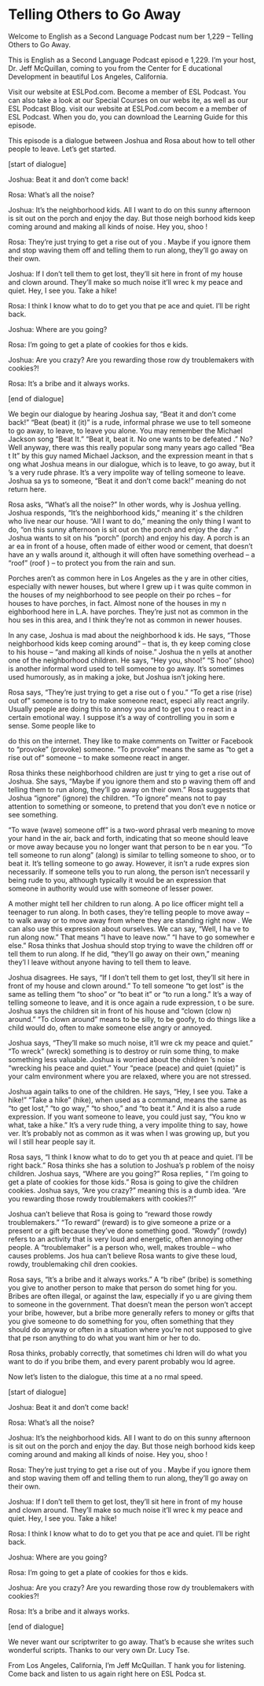 # Telling Others to Go Away

Welcome to English as a Second Language Podcast num ber 1,229 – Telling Others to Go Away.  

This is English as a Second Language Podcast episod e 1,229. I’m your host, Dr. Jeff McQuillan, coming to you from the Center for E ducational Development in beautiful Los Angeles, California.  

Visit our website at ESLPod.com. Become a member of  ESL Podcast. You can also take a look at our Special Courses on our webs ite, as well as our ESL Podcast Blog. visit our website at ESLPod.com becom e a member of ESL Podcast. When you do, you can download the Learning  Guide for this episode.  

This episode is a dialogue between Joshua and Rosa about how to tell other people to leave. Let’s get started.  

[start of dialogue] 

Joshua:  Beat it and don’t come back! 

Rosa:  What’s all the noise? 

Joshua:  It’s the neighborhood kids. All I want to do on this sunny afternoon is sit out on the porch and enjoy the day. But those neigh borhood kids keep coming around and making all kinds of noise. Hey you, shoo ! 

Rosa:  They’re just trying to get a rise out of you . Maybe if you ignore them and stop waving them off and telling them to run along,  they’ll go away on their own. 

Joshua:  If I don’t tell them to get lost, they’ll sit here in front of my house and clown around. They’ll make so much noise it’ll wrec k my peace and quiet. Hey, I see you. Take a hike! 

Rosa:  I think I know what to do to get you that pe ace and quiet. I’ll be right back. 

Joshua:  Where are you going? 

Rosa:  I’m going to get a plate of cookies for thos e kids. 

Joshua:  Are you crazy? Are you rewarding those row dy troublemakers with cookies?!  

 Rosa:  It’s a bribe and it always works. 

[end of dialogue] 

We begin our dialogue by hearing Joshua say, “Beat it and don’t come back!” “Beat (beat) it (it)” is a rude, informal phrase we  use to tell someone to go away, to leave, to leave you alone. You may remember the Michael Jackson song “Beat It.” “Beat it, beat it. No one wants to be defeated .” No? Well anyway, there was this really popular song many years ago called “Bea t It” by this guy named Michael Jackson, and the expression meant in that s ong what Joshua means in our dialogue, which is to leave, to go away, but it ’s a very rude phrase. It’s a very impolite way of telling someone to leave. Joshua sa ys to someone, “Beat it and don’t come back!” meaning do not return here.  

Rosa asks, “What’s all the noise?” In other words, why is Joshua yelling. Joshua responds, “It’s the neighborhood kids,” meaning it’ s the children who live near our house. “All I want to do,” meaning the only thing I  want to do, “on this sunny afternoon is sit out on the porch and enjoy the day .” Joshua wants to sit on his “porch” (porch) and enjoy his day. A porch is an ar ea in front of a house, often made of either wood or cement, that doesn’t have an y walls around it, although it will often have something overhead – a “roof” (roof ) – to protect you from the rain and sun.  

Porches aren’t as common here in Los Angeles as the y are in other cities, especially with newer houses, but where I grew up i t was quite common in the houses of my neighborhood to see people on their po rches – for houses to have porches, in fact. Almost none of the houses in my n eighborhood here in L.A. have porches. They’re just not as common in the hou ses in this area, and I think they’re not as common in newer houses.  

In any case, Joshua is mad about the neighborhood k ids. He says, “Those neighborhood kids keep coming around” – that is, th ey keep coming close to his house – “and making all kinds of noise.” Joshua the n yells at another one of the neighborhood children. He says, “Hey you, shoo!” “S hoo” (shoo) is another informal word used to tell someone to go away. It’s  sometimes used humorously, as in making a joke, but Joshua isn’t joking here.  

Rosa says, “They’re just trying to get a rise out o f you.” “To get a rise (rise) out of” someone is to try to make someone react, especi ally react angrily. Usually people are doing this to annoy you and to get you t o react in a certain emotional way. I suppose it’s a way of controlling you in som e sense. Some people like to  

do this on the internet. They like to make comments  on Twitter or Facebook to “provoke” (provoke) someone. “To provoke” means the  same as “to get a rise out of” someone – to make someone react in anger.  

Rosa thinks these neighborhood children are just tr ying to get a rise out of Joshua. She says, “Maybe if you ignore them and sto p waving them off and telling them to run along, they’ll go away on their  own.” Rosa suggests that Joshua “ignore” (ignore) the children. “To ignore” means not to pay attention to something or someone, to pretend that you don’t eve n notice or see something.  

“To wave (wave) someone off” is a two-word phrasal verb meaning to move your hand in the air, back and forth, indicating that so meone should leave or move away because you no longer want that person to be n ear you. “To tell someone to run along” (along) is similar to telling someone  to shoo, or to beat it. It’s telling someone to go away. However, it isn’t a rude expres sion necessarily. If someone tells you to run along, the person isn’t necessaril y being rude to you, although typically it would be an expression that someone in  authority would use with someone of lesser power.  

A mother might tell her children to run along. A po lice officer might tell a teenager to run along. In both cases, they’re telling people  to move away – to walk away or to move away from where they are standing right now . We can also use this expression about ourselves. We can say, “Well, I ha ve to run along now.” That means “I have to leave now.” “I have to go somewher e else.” Rosa thinks that Joshua should stop trying to wave the children off or tell them to run along. If he did, “they’ll go away on their own,” meaning they’l l leave without anyone having to tell them to leave.  

Joshua disagrees. He says, “If I don’t tell them to  get lost, they’ll sit here in front of my house and clown around.” To tell someone “to get lost” is the same as telling them “to shoo” or “to beat it” or “to run a long.” It’s a way of telling someone to leave, and it is once again a rude expression, t o be sure. Joshua says the children sit in front of his house and “clown (clow n) around.” “To clown around” means to be silly, to be goofy, to do things like a  child would do, often to make someone else angry or annoyed.  

Joshua says, “They’ll make so much noise, it’ll wre ck my peace and quiet.” “To wreck” (wreck) something is to destroy or ruin some thing, to make something less valuable. Joshua is worried about the children ’s noise “wrecking his peace and quiet.” Your “peace (peace) and quiet (quiet)” is your calm environment where you are relaxed, where you are not stressed.  

Joshua again talks to one of the children. He says,  “Hey, I see you. Take a hike!” “Take a hike” (hike), when used as a command, means  the same as “to get lost,” “to go way,” “to shoo,” and “to beat it.” And it is  also a rude expression. If you want someone to leave, you could just say, “You kno w what, take a hike.” It’s a very rude thing, a very impolite thing to say, howe ver. It’s probably not as common as it was when I was growing up, but you wil l still hear people say it.  

Rosa says, “I think I know what to do to get you th at peace and quiet. I’ll be right back.” Rosa thinks she has a solution to Joshua’s p roblem of the noisy children. Joshua says, “Where are you going?” Rosa replies, “ I’m going to get a plate of cookies for those kids.” Rosa is going to give the children cookies. Joshua says, “Are you crazy?” meaning this is a dumb idea. “Are you rewarding those rowdy troublemakers with cookies?!”  

Joshua can’t believe that Rosa is going to “reward those rowdy troublemakers.” “To reward” (reward) is to give someone a prize or a present or a gift because they’ve done something good. “Rowdy” (rowdy) refers  to an activity that is very loud and energetic, often annoying other people. A “troublemaker” is a person who, well, makes trouble – who causes problems. Jos hua can’t believe Rosa wants to give these loud, rowdy, troublemaking chil dren cookies.  

Rosa says, “It’s a bribe and it always works.” A “b ribe” (bribe) is something you give to another person to make that person do somet hing for you. Bribes are often illegal, or against the law, especially if yo u are giving them to someone in the government. That doesn’t mean the person won’t accept your bribe, however, but a bribe more generally refers to money or gifts  that you give someone to do something for you, often something that they should  do anyway or often in a situation where you’re not supposed to give that pe rson anything to do what you want him or her to do.  

Rosa thinks, probably correctly, that sometimes chi ldren will do what you want to do if you bribe them, and every parent probably wou ld agree.  

Now let’s listen to the dialogue, this time at a no rmal speed.  

[start of dialogue] 

Joshua:  Beat it and don’t come back! 

Rosa:  What’s all the noise? 

Joshua:  It’s the neighborhood kids. All I want to do on this sunny afternoon is sit out on the porch and enjoy the day. But those neigh borhood kids keep coming around and making all kinds of noise. Hey you, shoo ! 

Rosa:  They’re just trying to get a rise out of you . Maybe if you ignore them and stop waving them off and telling them to run along,  they’ll go away on their own. 

Joshua:  If I don’t tell them to get lost, they’ll sit here in front of my house and clown around. They’ll make so much noise it’ll wrec k my peace and quiet. Hey, I see you. Take a hike! 

Rosa:  I think I know what to do to get you that pe ace and quiet. I’ll be right back. 

Joshua:  Where are you going? 

Rosa:  I’m going to get a plate of cookies for thos e kids. 

Joshua:  Are you crazy? Are you rewarding those row dy troublemakers with cookies?! 

Rosa:  It’s a bribe and it always works. 

[end of dialogue] 

We never want our scriptwriter to go away. That’s b ecause she writes such wonderful scripts. Thanks to our very own Dr. Lucy Tse. 

From Los Angeles, California, I’m Jeff McQuillan. T hank you for listening. Come back and listen to us again right here on ESL Podca st.  

